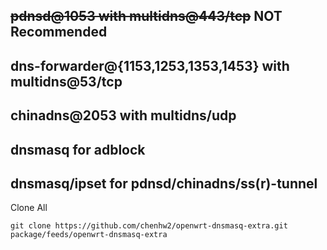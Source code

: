 ## ~~pdnsd@1053 with multidns@443/tcp~~ NOT Recommended
## dns-forwarder@{1153,1253,1353,1453} with multidns@53/tcp
## chinadns@2053 with multidns/udp

## dnsmasq for adblock
## dnsmasq/ipset for pdnsd/chinadns/ss(r)-tunnel

Clone All

`git clone https://github.com/chenhw2/openwrt-dnsmasq-extra.git package/feeds/openwrt-dnsmasq-extra`
